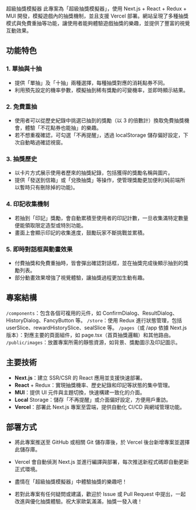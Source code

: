 超級抽獎模擬器
此專案為「超級抽獎模擬器」，使用 Next.js + React + Redux + MUI 開發，模擬遊戲內的抽獎機制，並且支援 Vercel 部署。網站呈現了多種抽獎模式與免費重抽等功能，讓使用者能夠體驗遊戲抽獎的樂趣，並提供了豐富的視覺互動效果。

## 功能特色

### 1. 單抽與十抽

- 提供「單抽」及「十抽」兩種選擇，每種抽獎對應的消耗點券不同。
- 利用預先設定的機率參數，模擬抽到稀有獎勵的可變機率，並即時顯示結果。

### 2. 免費重抽

- 使用者可以從歷史紀錄中挑選已抽到的獎勵（以 3 的倍數計）換取免費抽獎機會，體驗「不花點券也能抽」的樂趣。
- 若不想重複確認，可勾選「不再提醒」，透過 localStorage 儲存偏好設定，下次自動略過確認視窗。

### 3. 抽獎歷史

- 以卡片方式展示使用者歷來的抽獎紀錄，包括獲得的獎勵名稱與圖片。
- 提供「發送到信箱」或「兌換抽獎」等操作，使管理獎勵更加便利(純前端所以暫時只有刪除掉的功能)。

### 4. 印記收集機制

- 若抽到「印記」獎勵，會自動累積至使用者的印記計數，一旦收集滿特定數量便能領取限定造型或特別功能。
- 畫面上會顯示印記的收集進度，鼓勵玩家不斷挑戰並累積。

### 5. 即時對話框與動畫效果

- 付費抽獎和免費重抽時，皆會彈出確認對話框，並在抽獎完成後顯示抽到的獎勵列表。
- 部分動畫效果增強了視覺體驗，讓抽獎過程更加生動有趣。

## 專案結構

`/components`：包含各個可複用的元件，如 ConfirmDialog、ResultDialog、HistoryDialog、FancyButton 等。
`/store`：使用 Redux 進行狀態管理，包括 userSlice、rewardHistorySlice、sealSlice 等。
`/pages`（或 /app 依據 Next.js 版本）：對應主要的頁面組件，如 page.tsx（首頁抽獎邏輯）和其他路由。
`/public/images`：放置專案所需的靜態資源，如背景、獎勵圖示及印記圖示。

## 主要技術

- **Next.js**：建立 SSR/CSR 的 React 應用並支援快速部署。
- **React** + Redux：實現抽獎機率、歷史紀錄和印記等狀態的集中管理。
- **MUI**：提供 UI 元件與主題切換，快速構建一致化的介面。
- **Local** Storage：儲存「不再提醒」或介面偏好設定，方便用戶重訪。
- **Vercel**：部署此 Next.js 專案至雲端，提供自動化 CI/CD 與網域管理功能。

## 部署方式

- 將此專案推送至 GitHub 或相關 Git 儲存庫後，於 Vercel 後台新增專案並選擇此儲存庫。
- Vercel 會自動偵測 Next.js 並進行編譯與部署，每次推送新程式碼即自動更新正式環境。

- 盡情在「超級抽獎模擬器」中體驗抽獎的樂趣吧！
- 若對此專案有任何疑問或建議，歡迎於 Issue 或 Pull Request 中提出，一起改進與優化抽獎體驗。祝大家歐氣滿滿，抽獎一發入魂！
